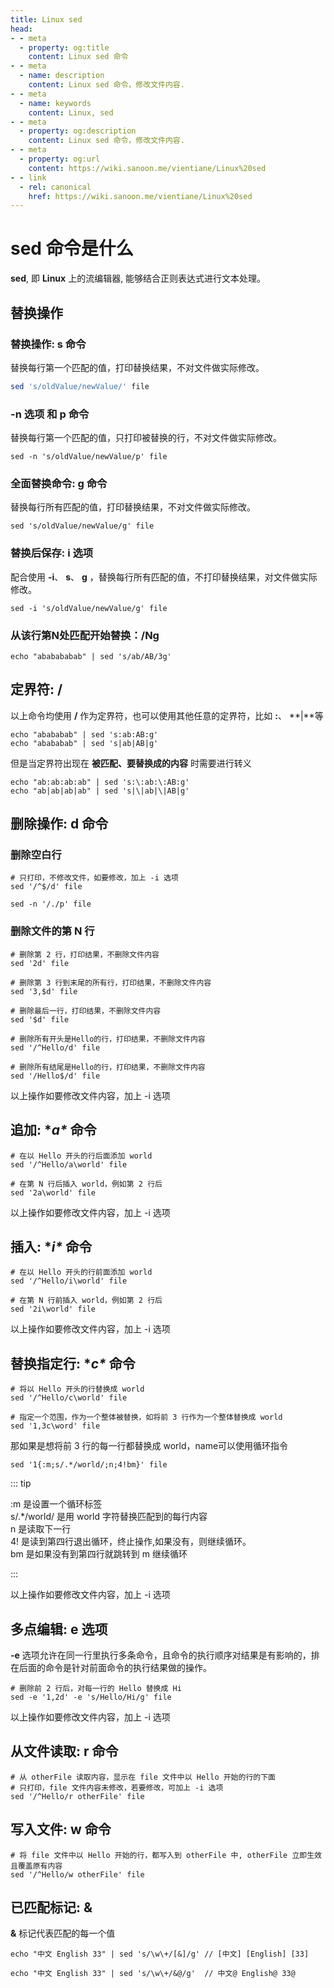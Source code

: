 ```yaml
---
title: Linux sed
head:
- - meta
  - property: og:title
    content: Linux sed 命令
- - meta
  - name: description
    content: Linux sed 命令，修改文件内容.
- - meta
  - name: keywords
    content: Linux, sed
- - meta
  - property: og:description
    content: Linux sed 命令，修改文件内容.
- - meta
  - property: og:url
    content: https://wiki.sanoon.me/vientiane/Linux%20sed
- - link
  - rel: canonical
    href: https://wiki.sanoon.me/vientiane/Linux%20sed
---
```


# sed 命令是什么

**sed**, 即 **Linux** 上的流编辑器, 能够结合正则表达式进行文本处理。

## 替换操作

### 替换操作: **s** 命令

替换每行第一个匹配的值，打印替换结果，不对文件做实际修改。

```bash
sed 's/oldValue/newValue/' file
```

### **-n** 选项 和 **p** 命令

替换每行第一个匹配的值，只打印被替换的行，不对文件做实际修改。

```shell
sed -n 's/oldValue/newValue/p' file
```

### 全面替换命令: **g** 命令

替换每行所有匹配的值，打印替换结果，不对文件做实际修改。

```shell
sed 's/oldValue/newValue/g' file
```

### 替换后保存: **i** 选项

配合使用 **-i**、 **s**、 **g** ，替换每行所有匹配的值，不打印替换结果，对文件做实际修改。

```shell
sed -i 's/oldValue/newValue/g' file
```

### 从该行第N处匹配开始替换：**/Ng**

```shell
echo "ababababab" | sed 's/ab/AB/3g'
```

## 定界符: **/**

以上命令均使用 **/** 作为定界符，也可以使用其他任意的定界符，比如 **:**、 **|**等

```shell
echo "abababab" | sed 's:ab:AB:g'
echo "abababab" | sed 's|ab|AB|g'
```

但是当定界符出现在 **被匹配、要替换成的内容** 时需要进行转义

```shell
echo "ab:ab:ab:ab" | sed 's:\:ab:\:AB:g'
echo "ab|ab|ab|ab" | sed 's|\|ab|\|AB|g'
```

## 删除操作: **d** 命令

### 删除空白行

```shell
# 只打印，不修改文件，如要修改，加上 -i 选项
sed '/^$/d' file

sed -n '/./p' file
```

### 删除文件的第 N 行

```shell
# 删除第 2 行，打印结果，不删除文件内容
sed '2d' file

# 删除第 3 行到末尾的所有行，打印结果，不删除文件内容
sed '3,$d' file

# 删除最后一行，打印结果，不删除文件内容
sed '$d' file

# 删除所有开头是Hello的行，打印结果，不删除文件内容
sed '/^Hello/d' file

# 删除所有结尾是Hello的行，打印结果，不删除文件内容
sed '/Hello$/d' file
```

以上操作如要修改文件内容，加上 -i 选项

## 追加: **a\** 命令

```shell
# 在以 Hello 开头的行后面添加 world
sed '/^Hello/a\world' file

# 在第 N 行后插入 world，例如第 2 行后
sed '2a\world' file
```

以上操作如要修改文件内容，加上 -i 选项

## 插入: **i\** 命令

```shell
# 在以 Hello 开头的行前面添加 world
sed '/^Hello/i\world' file

# 在第 N 行前插入 world，例如第 2 行后
sed '2i\world' file
```

以上操作如要修改文件内容，加上 -i 选项

## 替换指定行: **c\** 命令

```shell
# 将以 Hello 开头的行替换成 world
sed '/^Hello/c\world' file

# 指定一个范围，作为一个整体被替换，如将前 3 行作为一个整体替换成 world
sed '1,3c\word' file
```

那如果是想将前 3 行的每一行都替换成 world，name可以使用循环指令

```shell
sed '1{:m;s/.*/world/;n;4!bm}' file
```

::: tip

:m  是设置一个循环标签    
s/.*/world/	是用 world 字符替换匹配到的每行内容    
n	是读取下一行    
4!	是读到第四行退出循环，终止操作,如果没有，则继续循环。    
bm	是如果没有到第四行就跳转到 m 继续循环    

:::


以上操作如要修改文件内容，加上 -i 选项

## 多点编辑: **e** 选项

**-e** 选项允许在同一行里执行多条命令，且命令的执行顺序对结果是有影响的，排在后面的命令是针对前面命令的执行结果做的操作。

```shell
# 删除前 2 行后，对每一行的 Hello 替换成 Hi
sed -e '1,2d' -e 's/Hello/Hi/g' file 
```

以上操作如要修改文件内容，加上 -i 选项

## 从文件读取: **r** 命令

```shell
# 从 otherFile 读取内容，显示在 file 文件中以 Hello 开始的行的下面
# 只打印，file 文件内容未修改，若要修改，可加上 -i 选项
sed '/^Hello/r otherFile' file
```

## 写入文件: **w** 命令

```shell
# 将 file 文件中以 Hello 开始的行，都写入到 otherFile 中, otherFile 立即生效且覆盖原有内容
sed '/^Hello/w otherFile' file
```

## 已匹配标记: **&**

**&** 标记代表匹配的每一个值

```shell
echo "中文 English 33" | sed 's/\w\+/[&]/g' // [中文] [English] [33]

echo "中文 English 33" | sed 's/\w\+/&@/g'  // 中文@ English@ 33@
```

    
